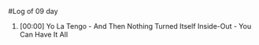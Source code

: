 #Log of 09 day

1. [00:00] Yo La Tengo - And Then Nothing Turned Itself Inside-Out - You Can Have It All
